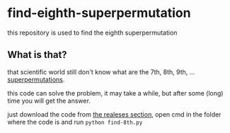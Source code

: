 # find-eighth-superpermutation
this repository is used to find the eighth superpermutation

## What is that?

that scientific world still don't know what are the 7th, 8th, 9th, ... [superpermutations](https://en.wikipedia.org/wiki/Superpermutation).

this code can solve the problem, it may take a while, but after some (long) time you will get the answer.

just download the code from [the realeses section](https://github.com/donno2048/find-eighth-superpermutation/releases), open cmd in the folder where the code is and run `python find-8th.py`
